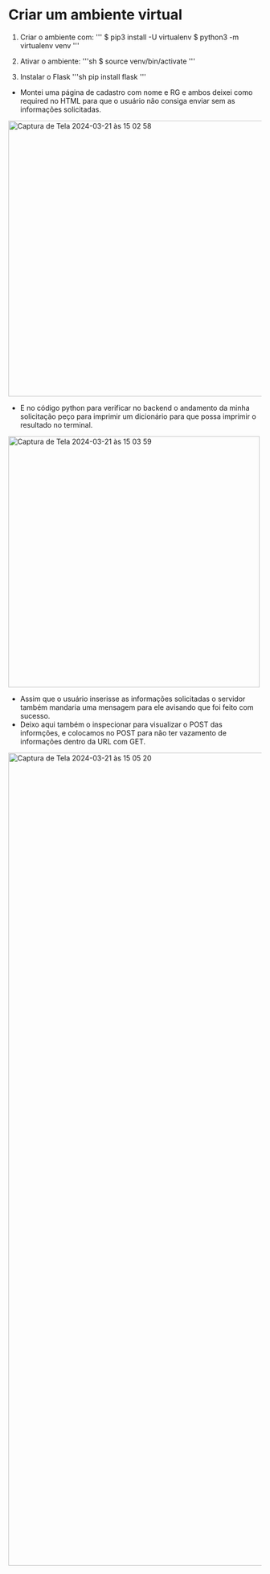 # Criar um ambiente virtual 

1. Criar o ambiente com:
'''
$ pip3 install -U virtualenv
$ python3 -m virtualenv venv
'''

2. Ativar o ambiente:
'''sh
$ source venv/bin/activate
'''

3. Instalar o Flask
'''sh
pip install flask
'''

- Montei uma página de cadastro com nome e RG e ambos deixei como required no HTML para que o usuário não consiga enviar sem as informações solicitadas.
<img width="549" alt="Captura de Tela 2024-03-21 às 15 02 58" src="https://github.com/Jullyhein/estudyweb/assets/97550028/e2f90082-f4e5-40f0-b3be-9ad325514dd4">



- E no código python para verificar no backend o andamento da minha solicitação peço para imprimir um dicionário para que possa imprimir o resultado no terminal. 
<img width="500" alt="Captura de Tela 2024-03-21 às 15 03 59" src="https://github.com/Jullyhein/estudyweb/assets/97550028/65bd1cff-cb89-4ea9-9c6c-c49b0eaed41e">



- Assim que o usuário inserisse as informações solicitadas o servidor também mandaria uma mensagem para ele avisando que foi feito com sucesso. 
- Deixo aqui também o inspecionar para visualizar o POST das informções, e colocamos no POST para não ter vazamento de informações dentro da URL com GET. 
<img width="1618" alt="Captura de Tela 2024-03-21 às 15 05 20" src="https://github.com/Jullyhein/estudyweb/assets/97550028/d0502a93-17b3-4821-aea4-0110c07f7b99">



